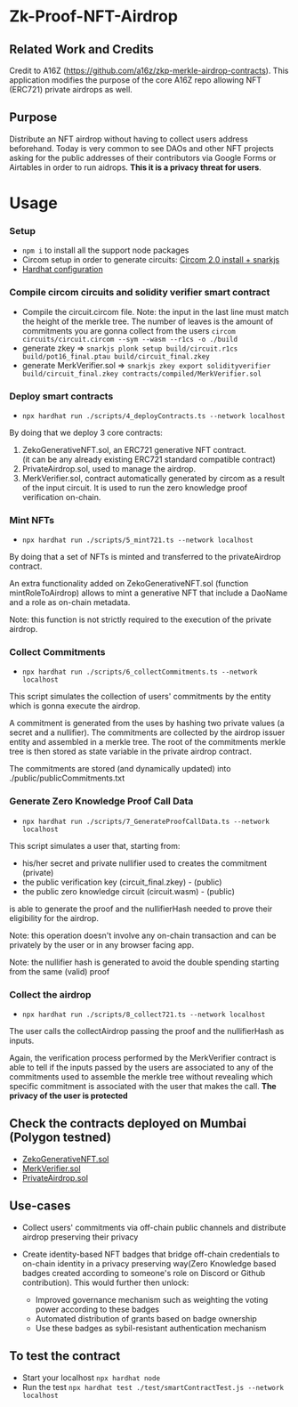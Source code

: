 # Zk-Proof-NFT-Airdrop
 
## Related Work and Credits

Credit to A16Z (https://github.com/a16z/zkp-merkle-airdrop-contracts). This application modifies the purpose of the core A16Z repo allowing NFT (ERC721) private airdrops as well.

## Purpose

Distribute an NFT airdrop without having to collect users address beforehand. Today is very common to see DAOs and other NFT projects asking for the public addresses of their contributors via Google Forms or Airtables in order to run aidrops. **This it is a privacy threat for users**.

# Usage

### Setup

- `npm i` to install all the support node packages
- Circom setup in order to generate circuits: [Circom 2.0 install + snarkjs](https://docs.circom.io/getting-started/installation/)
- [Hardhat configuration](https://www.chainshot.com/article/hardhat-guides-setup)

### Compile circom circuits and solidity verifier smart contract

- Compile the circuit.circom file. Note: the input in the last line must match the height of the merkle tree. The number of leaves is the amount of commitments you are gonna collect from the users `circom circuits/circuit.circom --sym --wasm --r1cs -o ./build`
- generate zkey => `snarkjs plonk setup build/circuit.r1cs build/pot16_final.ptau build/circuit_final.zkey`
- generate MerkVerifier.sol  => `snarkjs zkey export solidityverifier build/circuit_final.zkey contracts/compiled/MerkVerifier.sol`

### Deploy smart contracts

- `npx hardhat run ./scripts/4_deployContracts.ts --network localhost`

By doing that we deploy 3 core contracts:
1. ZekoGenerativeNFT.sol, an ERC721 generative NFT contract.  
(it can be any already existing ERC721 standard compatible contract)
2. PrivateAirdrop.sol, used to manage the airdrop.
3. MerkVerifier.sol, contract automatically generated by circom as a result of the input circuit. It is used to run the zero knowledge proof verification on-chain. 

### Mint NFTs

- `npx hardhat run ./scripts/5_mint721.ts --network localhost`

By doing that a set of NFTs is minted and transferred to the privateAirdrop contract. 

An extra functionality added on ZekoGenerativeNFT.sol (function mintRoleToAirdrop) allows to mint a generative NFT that include a DaoName and a role as on-chain metadata. 

Note: this function is not strictly required to the execution of the private airdrop.

### Collect Commitments

- `npx hardhat run ./scripts/6_collectCommitments.ts --network localhost`

This script simulates the collection of users' commitments by the entity which is gonna execute the airdrop. 

A commitment is generated from the uses by hashing two private values (a secret and a nullifier). The commitments are collected by the airdrop issuer entity and assembled in a merkle tree. The root of the commitments merkle tree is then stored as state variable in the private airdrop contract. 

The commitments are stored (and dynamically updated) into  ./public/publicCommitments.txt

### Generate Zero Knowledge Proof Call Data 

- `npx hardhat run ./scripts/7_GenerateProofCallData.ts --network localhost`

This script simulates a user that, starting from:
- his/her secret and private nullifier used to creates the commitment (private)
- the public verification key (circuit_final.zkey) - (public)
- the public zero knowledge circuit (circuit.wasm) - (public)

is able to generate the proof and the nullifierHash needed to prove their eligibility for the airdrop.

Note: this operation doesn't involve any on-chain transaction and can be privately by the user or in any browser facing app. 

Note: the nullifier hash is generated to avoid the double spending starting from the same (valid) proof

### Collect the airdrop 

- `npx hardhat run ./scripts/8_collect721.ts --network localhost`

The user calls the collectAirdrop passing the proof and the nullifierHash as inputs.

Again, the verification process performed by the MerkVerifier contract is able to tell if the inputs passed by the users are associated to any of the commitments used to assemble the merkle tree without revealing which specific commitment is associated with the user that makes the call. 
**The privacy of the user is protected**

## Check the contracts deployed on Mumbai (Polygon testned)

- [ZekoGenerativeNFT.sol](https://mumbai.polygonscan.com/address/0xbA7B88DF383728FAe73F4aC6532795797202cc87#code)
- [MerkVerifier.sol](https://mumbai.polygonscan.com/address/0x0B27cc41F37e62Bfea1f4E42897D56B5A18a3E70#code)
- [PrivateAirdrop.sol]()

## Use-cases

- Collect users' commitments via off-chain public channels and distribute airdrop preserving their privacy

- Create identity-based NFT badges that bridge off-chain credentials to on-chain identity in a privacy preserving way(Zero Knowledge based badges created according to someone's role on Discord or Github contribution). This would further then unlock:

    - Improved governance mechanism such as weighting the voting power according to these badges
    - Automated distribution of grants based on badge ownership
    - Use these badges as sybil-resistant authentication mechanism

## To test the contract 

- Start your localhost `npx hardhat node`
- Run the test `npx hardhat test ./test/smartContractTest.js --network localhost`

